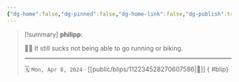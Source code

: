 ```yaml
---
{"dg-home":false,"dg-pinned":false,"dg-home-link":false,"dg-publish":true,"type":"blip","disabled rules":["yaml-title","yaml-title-alias","file-name-heading"],"title":"philipp on mastodon @ 2024-04-08","created-date":"2024-04-08T07:56:32","id":112234528270607580,"updated-date":"2025-05-02T08:50:44","dg-path":"blips/112234528270607586.md","permalink":"/blips/112234528270607586/","dgPassFrontmatter":true}
---
```


> [!summary] **philipp**:
>
> 🏃‍♂️ It still sucks not being able to go running or biking.
> - - -
>
> 🗓️ `Mon, Apr 8, 2024` · [[public/blips/112234528270607586\|🔗]]
{ #blip}

